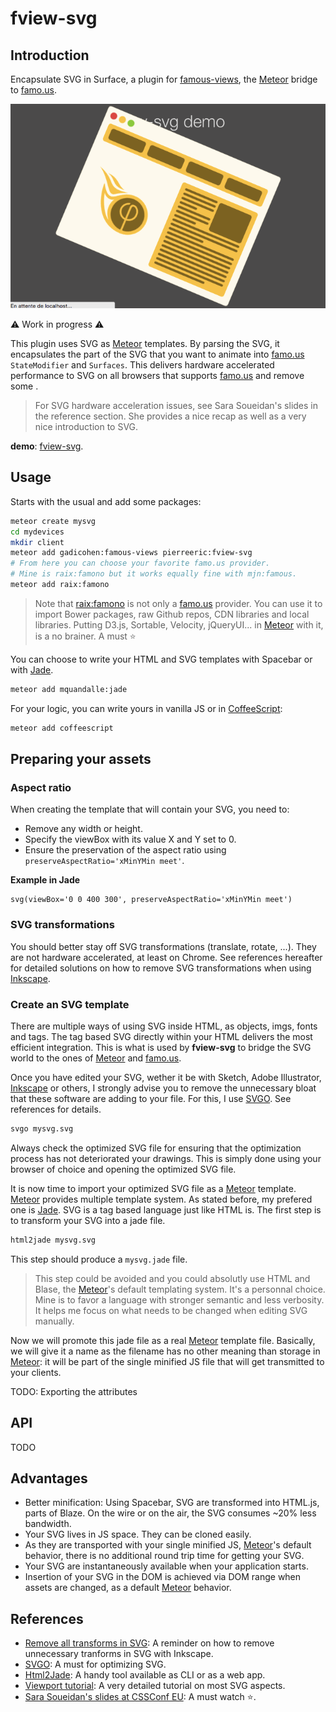 # fview-svg
## Introduction
Encapsulate SVG in Surface, a plugin for [famous-views], the [Meteor] bridge to [famo.us].

![fview-svg](https://raw.githubusercontent.com/PEM--/fview-svg/master/assets/fview-svg-demo.gif)

:warning: Work in progress :warning:

This plugin uses SVG as [Meteor] templates. By parsing the SVG, it encapsulates the part of the SVG that you want to animate into [famo.us]  `StateModifier` and `Surfaces`. This delivers hardware accelerated performance to SVG on all browsers that supports [famo.us] and remove some .

> For SVG hardware acceleration issues, see Sara Soueidan's slides in the reference section. She provides a nice recap as well as a very nice introduction to SVG.

**demo**: [fview-svg](http://fview-svg.meteor.com/).

## Usage
Starts with the usual and add some packages:
```bash
meteor create mysvg
cd mydevices
mkdir client
meteor add gadicohen:famous-views pierreeric:fview-svg
# From here you can choose your favorite famo.us provider.
# Mine is raix:famono but it works equally fine with mjn:famous.
meteor add raix:famono
```

> Note that [raix:famono](https://atmospherejs.com/raix/famono) is not only a [famo.us] provider. You can use it to import Bower packages, raw Github repos, CDN libraries and local libraries. Putting D3.js, Sortable, Velocity, jQueryUI... in [Meteor] with it, is a no brainer. A must :star:

You can choose to write your HTML and SVG templates with Spacebar or with [Jade].
```bash
meteor add mquandalle:jade
```

For your logic, you can write yours in vanilla JS or in [CoffeeScript](https://atmospherejs.com/meteor/coffeescript):
```bash
meteor add coffeescript
```

## Preparing your assets
### Aspect ratio
When creating the template that will contain your SVG, you need to:
* Remove any width or height.
* Specify the viewBox with its value X and Y set to 0.
* Ensure the preservation of the aspect ratio using `preserveAspectRatio='xMinYMin meet'`.

**Example in Jade**
```jade
svg(viewBox='0 0 400 300', preserveAspectRatio='xMinYMin meet')
```

### SVG transformations
You should better stay off SVG transformations (translate, rotate, ...). They are not hardware accelerated, at least on Chrome. See references hereafter for detailed solutions on how to remove SVG transformations when using [Inkscape].

### Create an SVG template
There are multiple ways of using SVG inside HTML, as objects, imgs, fonts and tags. The tag based SVG directly within your HTML delivers the most efficient integration. This is what is used by **fview-svg** to bridge the SVG world to the ones of [Meteor] and [famo.us].

Once you have edited your SVG, wether it be with Sketch, Adobe Illustrator, [Inkscape] or others, I strongly advise you to remove the unnecessary bloat that these software are adding to your file. For this, I use [SVGO]. See references for details.
```bash
svgo mysvg.svg
```

Always check the optimized SVG file for ensuring that the optimization process has not deteriorated your drawings. This is simply done using your browser of choice and opening the optimized SVG file.

It is now time to import your optimized SVG file as a [Meteor] template. [Meteor] provides multiple template system. As stated before, my prefered one is [Jade]. SVG is a tag based language just like HTML is. The first step is to transform your SVG into a jade file.
```bash
html2jade mysvg.svg
```

This step should produce a `mysvg.jade` file.

> This step could be avoided and you could absolutly use HTML and Blase, the [Meteor]'s default templating system. It's a personnal choice. Mine is to favor a language with stronger semantic and less verbosity. It helps me focus on what needs to be changed when editing SVG manually.

Now we will promote this jade file as a real [Meteor] template file. Basically, we will give it a name as the filename has no other meaning than storage in [Meteor]: it will be part of the single minified JS file that will get transmitted to your clients.


TODO: Exporting the attributes

## API
TODO


## Advantages
* Better minification: Using Spacebar, SVG are transformed into HTML.js,
parts of Blaze. On the wire or on the air, the SVG consumes ~20% less bandwidth.
* Your SVG lives in JS space. They can be cloned easily.
* As they are transported with your single minified JS, [Meteor]'s default behavior, there is no additional round trip time for getting your SVG.
* Your SVG are instantaneously available when your application starts.
* Insertion of your SVG in the DOM is achieved via DOM range when assets are changed, as a default [Meteor] behavior.

## References
* [Remove all transforms in SVG](http://stackoverflow.com/questions/13329125/removing-transforms-in-svg-files): A reminder on how to remove unnecessary tranforms in SVG with Inkscape.
* [SVGO]: A must for optimizing SVG.
* [Html2Jade](http://html2jade.org/): A handy tool available as CLI or as a web app.
* [Viewport tutorial](http://tutorials.jenkov.com/svg/svg-viewport-view-box.html): A very detailed tutorial on most SVG aspects.
* [Sara Soueidan's slides at CSSConf EU](http://slides.com/sarasoueidan/styling-animating-svgs-with-css#/27): A must watch :star:.

[famous-views]: http://famous-views.meteor.com/ "famous-views"
[Meteor]: https://www.meteor.com/ "Meteor"
[famo.us]: http://famo.us/ "famo.us"
[SVGO]: https://github.com/svg/svgo "SVGO"
[Inkscape]: http://inkscape.org/ "Inkscape"
[Jade]: https://github.com/mquandalle/meteor-jade "Maxime Quandalle's Jade"
